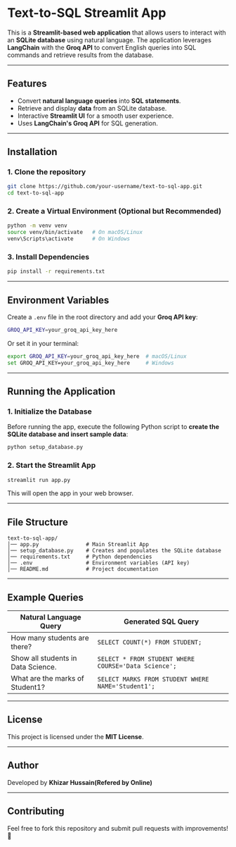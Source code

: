 # Text-to-SQL Streamlit App

This is a **Streamlit-based web application** that allows users to interact with an **SQLite database** using natural language. The application leverages **LangChain** with the **Groq API** to convert English queries into SQL commands and retrieve results from the database.

---

## Features
- Convert **natural language queries** into **SQL statements**.
- Retrieve and display **data** from an SQLite database.
- Interactive **Streamlit UI** for a smooth user experience.
- Uses **LangChain's Groq API** for SQL generation.

---

## Installation

### **1. Clone the repository**
```sh
git clone https://github.com/your-username/text-to-sql-app.git
cd text-to-sql-app
```

### **2. Create a Virtual Environment (Optional but Recommended)**
```sh
python -m venv venv
source venv/bin/activate   # On macOS/Linux
venv\Scripts\activate      # On Windows
```

### **3. Install Dependencies**
```sh
pip install -r requirements.txt
```

---

## Environment Variables
Create a `.env` file in the root directory and add your **Groq API key**:
```sh
GROQ_API_KEY=your_groq_api_key_here
```
Or set it in your terminal:
```sh
export GROQ_API_KEY=your_groq_api_key_here  # macOS/Linux
set GROQ_API_KEY=your_groq_api_key_here     # Windows
```

---

## Running the Application

### **1. Initialize the Database**
Before running the app, execute the following Python script to **create the SQLite database and insert sample data**:
```sh
python setup_database.py
```

### **2. Start the Streamlit App**
```sh
streamlit run app.py
```

This will open the app in your web browser.

---

## File Structure
```
text-to-sql-app/
│── app.py               # Main Streamlit App
│── setup_database.py    # Creates and populates the SQLite database
│── requirements.txt     # Python dependencies
│── .env                 # Environment variables (API key)
│── README.md            # Project documentation
```

---

## Example Queries
| Natural Language Query | Generated SQL Query |
|------------------------|----------------------|
| How many students are there? | `SELECT COUNT(*) FROM STUDENT;` |
| Show all students in Data Science. | `SELECT * FROM STUDENT WHERE COURSE='Data Science';` |
| What are the marks of Student1? | `SELECT MARKS FROM STUDENT WHERE NAME='Student1';` |

---

## License
This project is licensed under the **MIT License**.

---

## Author
Developed by **Khizar Hussain(Refered by Online)**

---

## Contributing
Feel free to fork this repository and submit pull requests with improvements! 🚀
